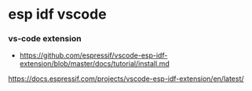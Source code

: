 

# esp idf vscode 

### vs-code extension 
- https://github.com/espressif/vscode-esp-idf-extension/blob/master/docs/tutorial/install.md

https://docs.espressif.com/projects/vscode-esp-idf-extension/en/latest/